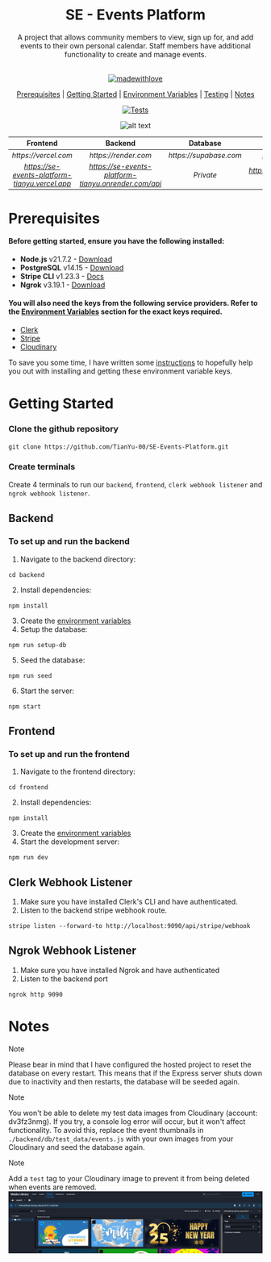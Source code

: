 <div align="center">
<h1> SE - Events Platform</h1> 
A project that allows community members to view, sign up for, and add events to their own personal calendar. Staff members have additional functionality to create and manage events.
<br><br>

[![madewithlove](https://img.shields.io/badge/made_with-❤-red?style=for-the-badge&labelColor=orange
)](https://github.com/Tianyu-00)

[Prerequisites](#prerequisites) | [Getting Started](#getting-started) | [Environment Variables](./sources/notes/Template_Env.md) | [Testing](./sources/notes/Testing.md) | [Notes](#notes)

[![Tests](https://github.com/TianYu-00/SE-Events-Platform/actions/workflows/ci.yml/badge.svg?branch=main)](https://github.com/TianYu-00/SE-Events-Platform/actions/workflows/ci.yml)

![alt text](./sources/images/demo.gif)

|                  **Frontend**                  |                     **Backend**                      |      **Database**      |               **Youtube Demo**                |
|:----------------------------------------------:|:----------------------------------------------------:|:----------------------:|:---------------------------------------------:|
|              _https://vercel.com_              |                 _https://render.com_                 | _https://supabase.com_ |           _https://www.youtube.com_           |
| _https://se-events-platform-tianyu.vercel.app_ | _https://se-events-platform-tianyu.onrender.com/api_ |       _Private_        | _https://www.youtube.com/watch?v=wJTZPR6swyg_ |

</div>

# Prerequisites
#### Before getting started, ensure you have the following installed:
- **Node.js** v21.7.2 - [Download](https://nodejs.org/en/download)
- **PostgreSQL** v14.15 - [Download](https://www.postgresql.org/download/)
- **Stripe CLI** v1.23.3 - [Docs](https://docs.stripe.com/stripe-cli)
- **Ngrok** v3.19.1 - [Download](https://ngrok.com/)

#### You will also need the keys from the following service providers. Refer to the [Environment Variables](./sources/notes/Template_Env.md) section for the exact keys required. 
- [Clerk](https://clerk.com/)
- [Stripe](https://stripe.com/)
- [Cloudinary](https://cloudinary.com/)


To save you some time, I have written some [instructions](./sources/notes/Environment_Variables_Guide.md) to hopefully help you out with installing and getting these environment variable keys.

# Getting Started
### Clone the github repository
```
git clone https://github.com/TianYu-00/SE-Events-Platform.git
```
### Create terminals
Create 4 terminals to run our `backend`, `frontend`, `clerk webhook listener` and `ngrok webhook listener`.
## Backend
### To set up and run the backend
1) Navigate to the backend directory:
```
cd backend
```
2) Install dependencies:
```
npm install
```
3) Create the [environment variables](./sources/notes/Template_Env.md)
4) Setup the database:
```
npm run setup-db
```
5) Seed the database:
```
npm run seed
```
6) Start the server:
```
npm start
```

## Frontend
### To set up and run the frontend
1) Navigate to the frontend directory:
```
cd frontend
```
2) Install dependencies:
```
npm install
```
3) Create the [environment variables](./sources/notes/Template_Env.md)
4) Start the development server:
```
npm run dev
```

## Clerk Webhook Listener
1) Make sure you have installed Clerk's CLI and have authenticated.
2) Listen to the backend stripe webhook route.
```
stripe listen --forward-to http://localhost:9090/api/stripe/webhook
```

## Ngrok Webhook Listener
1) Make sure you have installed Ngrok and have authenticated
2) Listen to the backend port
```
ngrok http 9090
```

# Notes

> [!NOTE]
Please bear in mind that I have configured the hosted project to reset the database on every restart. This means that if the Express server shuts down due to inactivity and then restarts, the database will be seeded again.

> [!NOTE]  
You won't be able to delete my test data images from Cloudinary (account: dv3fz3nmg). If you try, a console log error will occur, but it won't affect functionality.
To avoid this, replace the event thumbnails in `./backend/db/test_data/events.js` with your own images from your Cloudinary and seed the database again.

> [!NOTE]
Add a `test` tag to your Cloudinary image to prevent it from being deleted when events are removed.
![Cloudinary Tag](./sources/images/cloudinary_tag.png)

